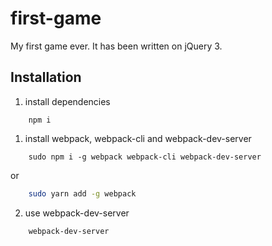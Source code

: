 # first-game
My first game ever. It has been written on jQuery 3.

## Installation

1. install dependencies

```
    npm i
```

1. install webpack, webpack-cli and webpack-dev-server
```
    sudo npm i -g webpack webpack-cli webpack-dev-server  
```

   or  
    
```bash
    sudo yarn add -g webpack
```
2. use webpack-dev-server

```
    webpack-dev-server
```
